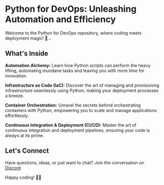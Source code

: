 # Python for DevOps: Unleashing Automation and Efficiency
Welcome to the Python for DevOps repository, where coding meets deployment magic! 🚀...

## What's Inside
**Automation Alchemy:** Learn how Python scripts can perform the heavy lifting, automating mundane tasks and leaving you with more time for innovation.

**Infrastructure as Code (IaC):** Discover the art of managing and provisioning infrastructure seamlessly using Python, making your deployment processes a breeze.

**Container Orchestration:** Unravel the secrets behind orchestrating containers with Python, empowering you to scale and manage applications effortlessly.

**Continuous Integration & Deployment (CI/CD):** Master the art of continuous integration and deployment pipelines, ensuring your code is always at its prime.

## Let's Connect
Have questions, ideas, or just want to chat? Join the conversation on [Discord](https://discordapp.com/users/877531143610708028)

Happy coding! 🐍✨
